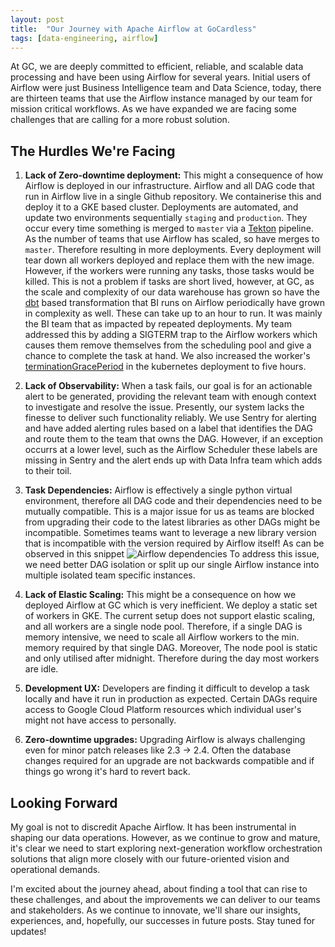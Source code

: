 ```yaml
---
layout: post
title:  "Our Journey with Apache Airflow at GoCardless"
tags: [data-engineering, airflow]
---
```


At GC, we are deeply committed to efficient, reliable, and scalable data processing and have been using Airflow for several years. Initial users of Airflow were just Business Intelligence team and Data Science, today, there are thirteen teams that use the Airflow instance managed by our team for mission critical workflows. As we have expanded we are facing some challenges that are calling for a more robust solution.

## The Hurdles We're Facing

1. **Lack of Zero-downtime deployment:** This might a consequence of how Airflow is deployed in our infrastructure. Airflow and all DAG code that run in Airflow live in a single Github repository. We containerise this and deploy it to a GKE based cluster. Deployments are automated, and update two environments sequentially `staging` and `production`. They occur every time something is merged to `master` via a [Tekton](https://tekton.dev/) pipeline. As the number of teams that use Airflow has scaled, so have merges to `master`. Therefore resulting in more deployments. Every deployment will tear down all workers deployed and replace them with the new image. However, if the workers were running any tasks, those tasks would be killed. This is not a problem if tasks are short lived, however, at GC, as the scale and complexity of our data warehouse has grown so have the [dbt](https://www.getdbt.com/) based transformation that BI runs on Airflow periodically have grown in complexity as well. These can take up to an hour to run. It was mainly the BI team that as impacted by repeated deployments. My team addressed this by adding a SIGTERM trap to the Airflow workers which causes them remove themselves from the scheduling pool and give a chance to complete the task at hand. We also increased the worker's [terminationGracePeriod](https://cloud.google.com/blog/products/containers-kubernetes/kubernetes-best-practices-terminating-with-grace) in the kubernetes deployment to five hours.
    
1. **Lack of Observability:** When a task fails, our goal is for an actionable alert to be generated, providing the relevant team with enough context to investigate and resolve the issue. Presently, our system lacks the finesse to deliver such functionality reliably. We use Sentry for alerting and have added alerting rules based on a label that identifies the DAG and route them to the team that owns the DAG. However, if an exception occurrs at a lower level, such as the Airflow Scheduler these labels are missing in Sentry and the alert ends up with Data Infra team which adds to their toil.
    
1. **Task Dependencies:** Airflow is effectively a single python virtual environment, therefore all DAG code and their dependencies need to be mutually compatible. This is a major issue for us as teams are blocked from upgrading their code to the latest libraries as other DAGs might be incompatible. Sometimes teams want to leverage a new library version that is incompatible with the version required by Airflow itself! As can be observed in this snippet ![Airflow dependencies](/assets/img/airflow.png)
    To address this issue, we need better DAG isolation or split up our single Airflow instance into multiple isolated team specific instances.
    
1. **Lack of Elastic Scaling:** This might be a consequence on how we deployed Airflow at GC which is very inefficient. We deploy a static set of workers in GKE. The current setup does not support elastic scaling, and all workers are a single node pool. Therefore, if a single DAG is memory intensive, we need to scale all Airflow workers to the min. memory required by that single DAG. Moreover, The node pool is static and only utilised after midnight. Therefore during the day most workers are idle.
    
1. **Development UX:** Developers are finding it difficult to develop a task locally and have it run in production as expected. Certain DAGs require access to Google Cloud Platform resources which individual user's might not have access to personally.
    
1. **Zero-downtime upgrades:**  Upgrading Airflow is always challenging even for minor patch releases like 2.3 -> 2.4. Often the database changes required for an upgrade are not backwards compatible and if things go wrong it's hard to revert back.
    

## Looking Forward

My goal is not to discredit Apache Airflow. It has been instrumental in shaping our data operations. However, as we continue to grow and mature, it's clear we need to start exploring next-generation workflow orchestration solutions that align more closely with our future-oriented vision and operational demands.

I'm excited about the journey ahead, about finding a tool that can rise to these challenges, and about the improvements we can deliver to our teams and stakeholders. As we continue to innovate, we'll share our insights, experiences, and, hopefully, our successes in future posts. Stay tuned for updates!
